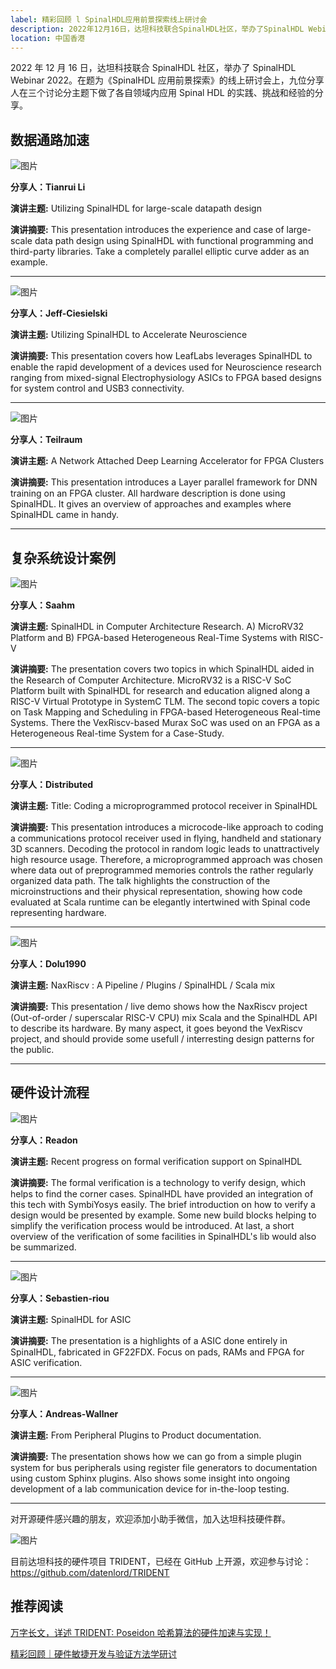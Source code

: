 ```yaml
---
label: 精彩回顾 l SpinalHDL应用前景探索线上研讨会
description: 2022年12月16日，达坦科技联合SpinalHDL社区，举办了SpinalHDL Webinar 2022。在题为《SpinalHDL应用前景探索》的线上研讨会上，九位分享人在三个讨论分主题下做了各自领域内应用Spinal HDL的实践、挑战和经验的分享。
location: 中国香港
---
```


2022 年 12 月 16 日，达坦科技联合 SpinalHDL 社区，举办了 SpinalHDL Webinar 2022。在题为《SpinalHDL 应用前景探索》的线上研讨会上，九位分享人在三个讨论分主题下做了各自领域内应用 Spinal HDL 的实践、挑战和经验的分享。

## 数据通路加速

![图片](./image1.png)

**分享人：Tianrui Li**

**演讲主题:** Utilizing SpinalHDL for large-scale datapath design

**演讲摘要:** This presentation introduces the experience and case of large-scale data path design using SpinalHDL with functional programming and third-party libraries. Take a completely parallel elliptic curve adder as an example.

---

![图片](./image2.jpg)

**分享人：Jeff-Ciesielski**

**演讲主题:** Utilizing SpinalHDL to Accelerate Neuroscience

**演讲摘要:** This presentation covers how LeafLabs leverages SpinalHDL to enable the rapid development of a devices used for Neuroscience research ranging from mixed-signal Electrophysiology ASICs to FPGA based designs for system control and USB3 connectivity.

---

![图片](./image3.png)

**分享人：Teilraum**

**演讲主题:** A Network Attached Deep Learning Accelerator for FPGA Clusters

**演讲摘要:** This presentation introduces a Layer parallel framework for DNN training on an FPGA cluster. All hardware description is done using SpinalHDL. It gives an overview of approaches and examples where SpinalHDL came in handy.

---

## 复杂系统设计案例

![图片](./image4.png)

**分享人：Saahm**

**演讲主题:** SpinalHDL in Computer Architecture Research. A) MicroRV32 Platform and B) FPGA-based Heterogeneous Real-Time Systems with RISC-V

**演讲摘要:** The presentation covers two topics in which SpinalHDL aided in the Research of Computer Architecture. MicroRV32 is a RISC-V SoC Platform built with SpinalHDL for research and education aligned along a RISC-V Virtual Prototype in SystemC TLM. The second topic covers a topic on Task Mapping and Scheduling in FPGA-based Heterogeneous Real-time Systems. There the VexRiscv-based Murax SoC was used on an FPGA as a Heterogeneous Real-time System for a Case-Study.

---

![图片](./image5.png)

**分享人：Distributed**

**演讲主题:** Title: Coding a microprogrammed protocol receiver in SpinalHDL

**演讲摘要:** This presentation introduces a microcode-like approach to coding a communications protocol receiver used in flying, handheld and stationary 3D scanners. Decoding the protocol in random logic leads to unattractively high resource usage. Therefore, a microprogrammed approach was chosen where data out of preprogrammed memories controls the rather regularly organized data path. The talk highlights the construction of the microinstructions and their physical representation, showing how code evaluated at Scala runtime can be elegantly intertwined with Spinal code representing hardware.

---

![图片](./image6.jpg)

**分享人：Dolu1990**

**演讲主题:** NaxRiscv : A Pipeline / Plugins / SpinalHDL / Scala mix

**演讲摘要:** This presentation / live demo shows how the NaxRiscv project (Out-of-order / superscalar RISC-V CPU) mix Scala and the SpinalHDL API to describe its hardware. By many aspect, it goes beyond the VexRiscv project, and should provide some usefull / interresting design patterns for the public.

---

## 硬件设计流程

![图片](./image7.png)

**分享人：Readon**

**演讲主题:** Recent progress on formal verification support on SpinalHDL

**演讲摘要:** The formal verification is a technology to verify design, which helps to find the corner cases. SpinalHDL have provided an integration of this tech with SymbiYosys easily. The brief introduction on how to verify a design would be presented by example. Some new build blocks helping to simplify the verification process would be introduced. At last, a short overview of the verification of some facilities in SpinalHDL's lib would also be summarized.

---

![图片](./image8.png)

**分享人：Sebastien-riou**

**演讲主题:** SpinalHDL for ASIC

**演讲摘要:** The presentation is a highlights of a ASIC done entirely in SpinalHDL, fabricated in GF22FDX. Focus on pads, RAMs and FPGA for ASIC verification.

---

![图片](./image9.jpg)

**分享人：Andreas-Wallner**

**演讲主题:** From Peripheral Plugins to Product documentation.

**演讲摘要:** The presentation shows how we can go from a simple plugin system for bus peripherals using register file generators to documentation using custom Sphinx plugins. Also shows some insight into ongoing development of a lab communication device for in-the-loop testing.

---

对开源硬件感兴趣的朋友，欢迎添加小助手微信，加入达坦科技硬件群。

![图片](./image10.png)

目前达坦科技的硬件项目 TRIDENT，已经在 GitHub 上开源，欢迎参与讨论：  
https://github.com/datenlord/TRIDENT

## 推荐阅读

[万字长文，详述 TRIDENT: Poseidon 哈希算法的硬件加速与实现！](https://mp.weixin.qq.com/s?__biz=MzkwNTMzOTE2MA==&mid=2247484375&idx=1&sn=58a5507fc5ca9eee133afcc5ae84487f&chksm=c0f80ba0f78f82b6db1298cfd56e3cbb8749812c320e41d0f12706d2d3a695b633f919dffd21&scene=21#wechat_redirect)

[精彩回顾｜硬件敏捷开发与验证方法学研讨](https://mp.weixin.qq.com/s?__biz=MzkwNTMzOTE2MA==&mid=2247484608&idx=1&sn=73ce9ea07f82ae5e89d56c8666d88576&chksm=c0f80cb7f78f85a1ae5a1624bb6660f0b1a2703ac2cf5921d3dcebf5c22045ce990a22976456&scene=21#wechat_redirect)
